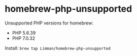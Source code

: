 # homebrew-php-unsupported
Unsupported PHP versions for homebrew:

- PHP 5.6.39
- PHP 7.0.32

Install: `brew tap Limman/homebrew-php-unsupported`
